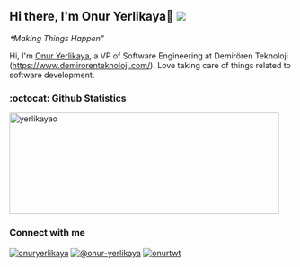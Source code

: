 ## Hi there, I'm Onur Yerlikaya👋 ![](https://komarev.com/ghpvc/?username=yerlikayao&color=green&&style=flat)
<!--STARTS_HERE_QUOTE_README-->
<i>❝Making Things Happen"</i>
<!--ENDS_HERE_QUOTE_README-->

Hi, I'm [Onur Yerlikaya](https://linkedin.com/in/onuryerlikaya), a VP of Software Engineering at Demirören Teknoloji (https://www.demirorenteknoloji.com/). Love taking care of things related to software development.

### :octocat: Github Statistics
<p align="left">
<img  src="https://github-readme-stats.vercel.app/api?username=yerlikayao&show_icons=true&theme=radical" alt="yerlikayao" width="480" height="180" />
<!-- <img src="https://github-readme-stats.vercel.app/api/top-langs/?username=yerlikayao&layout=compact&hide=html&theme=radical" alt="yerlikayao"/> -->
</p>

### Connect with me 
<a href="https://linkedin.com/in/onuryerlikaya" target="blank"><img align="center" src="https://img.shields.io/badge/linkedin-%230077B5.svg?&style=for-the-badge&logo=linkedin&logoColor=white" alt="onuryerlikaya" /></a>
<a href="https://onur-yerlikaya.medium.com" target="blank"><img align="center" src="https://img.shields.io/badge/medium-%2312100E.svg?&style=for-the-badge&logo=medium&logoColor=white" alt="@onur-yerlikaya" /></a>
<a href="https://twitter.com/onurtwt" target="blank"><img align="center" src="https://img.shields.io/badge/Twitter-1DA1F2?style=for-the-badge&logo=twitter&logoColor=white" alt="onurtwt" /></a>
